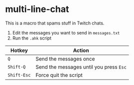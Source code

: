 # multi-line-chat

This is a macro that spams stuff in Twitch chats.

1. Edit the messages you want to send in `messages.txt`
2. Run the `.ahk` script

| Hotkey     | Action                                  |
| ---------- | --------------------------------------- |
| `Q`        | Send the messages once                  |
| `Shift-Q`  | Send the messages until you press `Esc` |
| `Shift-Esc`| Force quit the script                   |
